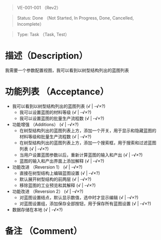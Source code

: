 > VE-001-001 （Rev2）

> Status: Done （Not Started, In Progress, Done, Cancelled, Incomplete）

> Type: Task （Task, Test）

# 描述（Description）
我需要一个参数配置视图，我可以看到以树型结构列出的蓝图列表

# 功能列表 （Acceptance）
* 我可以看到以树型结构列出的蓝图列表 (√ | -√×?)
  * 我可以设置蓝图的材料等级 (√ | -√×?)
  * 我可以设置蓝图的批量生产流程数 (√ | -√×?)
* 功能增强 （Additions） (√ | -√×?)
  * 在树型结构列出的蓝图列表上方，添加一个开关，用于显示和隐藏蓝图的材料等级和批量生产流程数 (√ | -√×?)
  * 在树型结构列出的蓝图列表上方，添加一个搜索框，用于搜索和过滤蓝图列表 (√ | -√×?)
  * 当用户设置蓝图参数以后，重新计算蓝图的输入和产出 (√ | -√×?)
  * 蓝图的输入和产出界面上添加解释 (√ | -√×?)
* 功能改进 （Reversion 1） (√ | -√×?)
  * 直接在树型结构上编辑蓝图设置 (√ | -√×?)
  * 默认展开树型结构的前两层 (√ | -√×?)
  * 移除蓝图的工业预览和其解释 (√ | -√×?)  
* 功能改进 （Reversion 2） (√ | -√×?)
  * 对蓝图设置结点，默认显示数值，选中时才显示编辑 (√ | -√×?)
  * 对蓝图设置组，添加保存全部按钮，用于保存所有蓝图设置 (√ | -√×?)
* 数据存储在本地 (√ | -√×?)

# 备注 （Comment）

